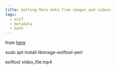 ```yaml
---
title: Getting Meta-data from images and videos
tags:
  - exif
  - metadata
  - bash
---
```


from [here](https://unix.stackexchange.com/questions/131186/get-metadata-from-a-video-in-the-terminal)


sudo apt install libimage-exiftool-perl

exiftool video_file.mp4 
